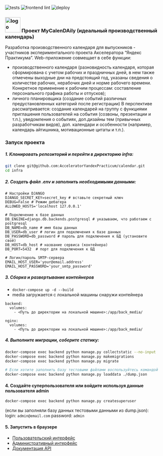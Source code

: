 ![tests](https://github.com/AcceleratorYandexPracticum/calendar/actions/workflows/backend_lint.yml/badge.svg?branche=backend)
![frontend lint](https://github.com/AcceleratorYandexPracticum/calendar/actions/workflows/frontend_lint.yml/badge.svg)
![deploy](https://github.com/AcceleratorYandexPracticum/calendar/actions/workflows/deploy.yml/badge.svg)


### <img src="https://github.com/CalendarPracticum/calendar/blob/frontend/frontend/public/logo192.png" alt="logo" width="50"/> Проект MyCalenDAily (идеальный производственный календарь)

Разработка производственного календаря для выпускников - участников экспериментального проекта Акселератора “Яндекс Практикума”. 
Web-приложение совмещает в себе функции:
- производственного календаря (разновидность календаря, которая сформирована с учетом рабочих и праздничных дней, в нем также отмечены выходные дни на предстоящий год, указаны сведения о количестве рабочих, нерабочих дней и норме рабочего времени. 
Конкретное применение к рабочим процессам: составление персонального графика работы и отпусков);
- личного планировщика (создание событий различных предустановленных категорий после регистрации) 
В перспективе рассматривается: создание календарей на группу с функциями приглашения пользователей на события (созвоны, презентации и т.п.), уведомления о событиях, доп.дизайны тем (привычных разработчикам видов), доп. календари и особенности (например, календарь айтишника, мотивационные цитаты и т.п.).


### Запуск проекта

##### 1. Клонировать репозиторий и перейти в директорию infra:
```bash
git clone git@github.com:AcceleratorYandexPracticum/calendar.git
cd infra
```
##### 2. Создать файл .env и заполнить необходимыми данными:

```dotenv
# Настройки DJANGO
DJANGO_SECRET_KEY=secret_key # вставьте секретный ключ
DEBUG=False # Режим дебагера
ALLOWED_HOSTS='localhost 127.0.0.1'

# Подключение к базе данных
DB_ENGINE=django.db.backends.postgresql # указываем, что работаем с postgresql
DB_NAME=db_name # имя базы данных
DB_USER=db_user # логин для подключения к базе данных
DB_PASSWORD=db_password # пароль для подключения к БД (установите свой)
DB_HOST=db_host # название сервиса (контейнера)
DB_PORT=5432  # порт для подключения к БД

# Логин/пароль SMTP-сервера
EMAIL_HOST_USER='your@email.address'
EMAIL_HOST_PASSWORD='your_smtp_password'
```
##### 3. Сборка и развертывание контейнеров

- `docker-compose up -d --build`
- media загружается с локальной машины снаружи контейнера

```text
backend:
  volumes:
    - <Путь до директории на локальной машине>:/app/back_media/
    
nginx:
  volumes:
    - <Путь до директории на локальной машине>:/app/back_media/
```

##### 4. Выполните миграции, соберите статику:

```bash
docker-compose exec backend python manage.py collectstatic --no-input
docker-compose exec backend python manage.py makemigrations
docker-compose exec backend python manage.py migrate

# Если хотите заполнить базу тестовыми файлами воспользуйтесь командой ниже
docker-compose exec backend python manage.py loaddata ./dump.json
```
#### 4. Создайте суперпользователя или войдите используя данные пользователя admin

```bash
docker-compose exec backend python manage.py createsuperuser
```
(если вы заполняли базу данных тестовыми данными из dump.json):
login: `admin@email.com`
password: `admin`

#### 5. Запустить в браузере 
- [Пользовательский интерфейс](http://localhost/)
- [Административный интерфейс](http://localhost/admin/)
- [Документация API](http://localhost/api/v1/docs)
